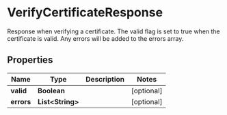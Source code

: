 

# VerifyCertificateResponse

Response when verifying a certificate. The valid flag is set to true when the certificate is valid. Any errors will be added to the errors array.

## Properties

| Name | Type | Description | Notes |
|------------ | ------------- | ------------- | -------------|
|**valid** | **Boolean** |  |  [optional] |
|**errors** | **List&lt;String&gt;** |  |  [optional] |



